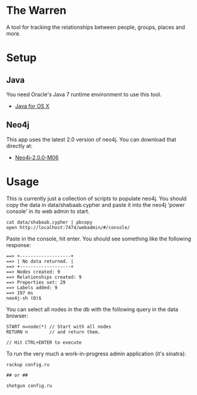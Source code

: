 # The Warren

A tool for tracking the relationships between people, groups, places and more.

# Setup

## Java

You need Oracle's Java 7 runtime environment to use this tool.

* [Java for OS X](http://java.com/en/download/mac_download.jsp)

## Neo4j

This app uses the latest 2.0 version of neo4j. You can download that directly at:

* [Neo4j-2.0.0-M06](http://www.neo4j.org/download_thanks?edition=community&release=2.0.0-M06&platform=unix)

# Usage

This is currently just a collection of scripts to populate neo4j. You should copy the data in data/shabaab.cypher and paste it into the neo4j 'power console' in its web admin to start.

```
cat data/shabaab.cypher | pbcopy
open http://localhost:7474/webadmin/#/console/
```

Paste in the console, hit enter. You should see something like the following response:

```
==> +-------------------+
==> | No data returned. |
==> +-------------------+
==> Nodes created: 9
==> Relationships created: 9
==> Properties set: 29
==> Labels added: 9
==> 197 ms
neo4j-sh (0)$ 
```

You can select all nodes in the db with the following query in the data browser:

```
START n=node(*) // Start with all nodes
RETURN n        // and return them.

// Hit CTRL+ENTER to execute
```

To run the very much a work-in-progress admin application (it's sinatra):

```
rackup config.ru

## or ##

shotgun config.ru
```
